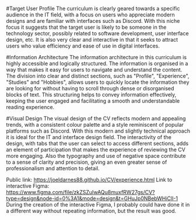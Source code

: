 #Target User Profile
The curriculum is clearly geared towards a specific audience in the IT field, with a focus on users who appreciate modern designs and are familiar with interfaces such as Discord. With this niche focus it suggests that the target user is likely to be someone in the technology sector, possibly related to software development, user interface design, etc. It is also very clear and interactive in that it seeks to attract users who value efficiency and ease of use in digital interfaces.

#Information Architecture
The information architecture in this curriculum is highly accessible and logically structured. The information is organised in a way that makes it easy for users to navigate and understand the content. The division into clear and distinct sections, such as "Profile", "Experience", "Studies" and "Hobbies", allows users to quickly locate the information they are looking for without having to scroll through dense or disorganised blocks of text. This structuring helps to convey information effectively, keeping the user engaged and facilitating a smooth and understandable reading experience.

#Visual Design
The visual design of the CV reflects modern and appealing trends, with a consistent colour palette and a style reminiscent of popular platforms such as Discord. With this modern and slightly technical approach it is ideal for the IT and interface design field. The interactivity of the design, with tabs that the user can select to access different sections, adds an element of participation that makes the experience of reviewing the CV more engaging. Also the typography and use of negative space contribute to a sense of clarity and precision, giving an even greater sense of professionalism and attention to detail.

Public link: https://joeldarnes88.github.io/CV/experience.html
Link to interactive Figma: https://www.figma.com/file/zkZSZuIwAQu8muxfRW27gs/CV?type=design&node-id=0%3A1&mode=design&t=GHuJp0NBebWHiClI-1
During the creation of the interactive Figma, I probably could have done it in a different way without repeating information, but the result was good.
